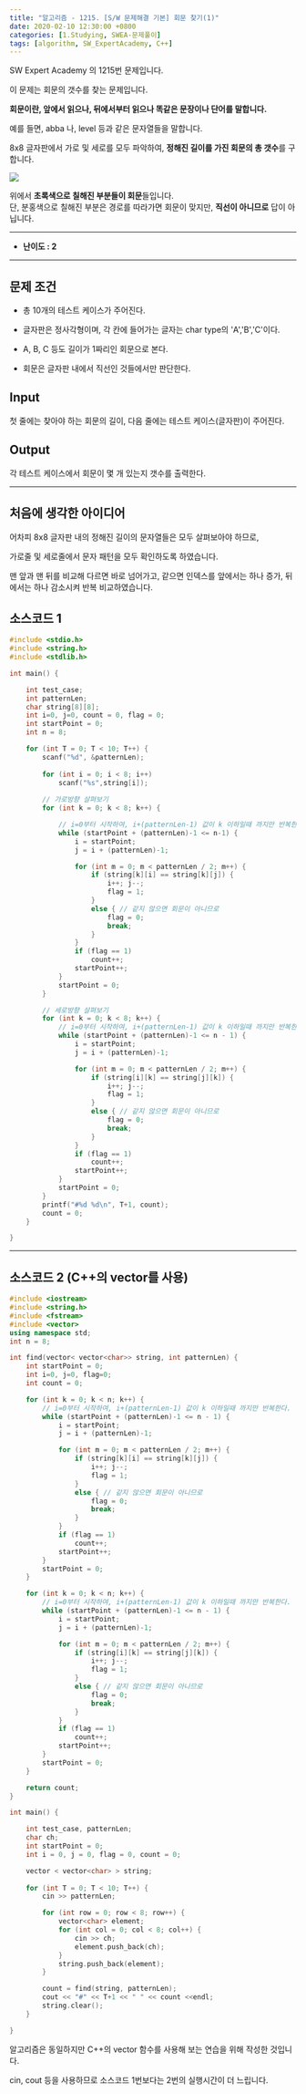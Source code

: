 ```yaml
---
title: "알고리즘 - 1215. [S/W 문제해결 기본] 회문 찾기(1)"
date: 2020-02-10 12:30:00 +0800
categories: [1.Studying, SWEA-문제풀이]
tags: [algorithm, SW_ExpertAcademy, C++]
---
```


SW Expert Academy 의 1215번 문제입니다.  



이 문제는 회문의 갯수를 찾는 문제입니다.

**회문이란, 앞에서 읽으나, 뒤에서부터 읽으나 똑같은 문장이나 단어를 말합니다.**

예를 들면, abba 나, level 등과 같은 문자열들을 말합니다.

8x8 글자판에서 가로 및 세로를 모두 파악하여, **정해진 길이를 가진 회문의 총 갯수**를 구합니다.



![](https://github.com/ChanhuiSeok/chanhuiseok.github.io/blob/master/assets/img/sample/algo17_1.PNG?raw=true)

위에서 **초록색으로 칠해진 부분들이 회문**들입니다.  
단, 분홍색으로 칠해진 부분은 경로를 따라가면 회문이 맞지만, **직선이 아니므로** 답이 아닙니다.

------



- **난이도 : 2**

---

## **문제 조건**

* 총 10개의 테스트 케이스가 주어진다.

* 글자판은 정사각형이며, 각 칸에 들어가는 글자는 char type의 'A','B','C'이다.

* A, B, C 등도 길이가 1짜리인 회문으로 본다.

* 회문은 글자판 내에서 직선인 것들에서만 판단한다.

  

## **Input**

첫 줄에는 찾아야 하는 회문의 길이, 다음 줄에는 테스트 케이스(글자판)이 주어진다.



## **Output**

각 테스트 케이스에서 회문이 몇 개 있는지 갯수를 출력한다.

---



## **처음에 생각한 아이디어**

어차피 8x8 글자판 내의 정해진 길이의 문자열들은 모두 살펴보아야 하므로,

가로줄 및 세로줄에서 문자 패턴을 모두 확인하도록 하였습니다.

맨 앞과 맨 뒤를 비교해 다르면 바로 넘어가고, 같으면 인덱스를 앞에서는 하나 증가, 뒤에서는 하나 감소시켜 반복 비교하였습니다.



## **소스코드 1**

```c++
#include <stdio.h>
#include <string.h>
#include <stdlib.h>

int main() {

	int test_case;
	int patternLen;
	char string[8][8];
	int i=0, j=0, count = 0, flag = 0;
	int startPoint = 0;
	int n = 8;

	for (int T = 0; T < 10; T++) {
		scanf("%d", &patternLen);
        
		for (int i = 0; i < 8; i++) 
			scanf("%s",string[i]);
		
		// 가로방향 살펴보기
		for (int k = 0; k < 8; k++) {

			// i=0부터 시작하여, i+(patternLen-1) 값이 k 이하일때 까지만 반복한다.
			while (startPoint + (patternLen)-1 <= n-1) {
				i = startPoint;
				j = i + (patternLen)-1;

				for (int m = 0; m < patternLen / 2; m++) {
					if (string[k][i] == string[k][j]) {
						i++; j--;
						flag = 1;
					}
					else { // 같지 않으면 회문이 아니므로
						flag = 0;
						break;
					}
				}
				if (flag == 1)
					count++;
				startPoint++;
			}
			startPoint = 0;
		}

		// 세로방향 살펴보기
		for (int k = 0; k < 8; k++) {
			// i=0부터 시작하여, i+(patternLen-1) 값이 k 이하일때 까지만 반복한다.
			while (startPoint + (patternLen)-1 <= n - 1) {
				i = startPoint;
				j = i + (patternLen)-1;

				for (int m = 0; m < patternLen / 2; m++) {
					if (string[i][k] == string[j][k]) {
						i++; j--;
						flag = 1;
					}
					else { // 같지 않으면 회문이 아니므로
						flag = 0;
						break;
					}
				}
				if (flag == 1)
					count++;
				startPoint++;
			}
			startPoint = 0;
		}
		printf("#%d %d\n", T+1, count);
		count = 0;
	}

}
```

------

## **소스코드 2 (C++의 vector를 사용)**

```c++
#include <iostream>
#include <string.h>
#include <fstream>
#include <vector>
using namespace std;
int n = 8;

int find(vector< vector<char>> string, int patternLen) {
	int startPoint = 0;
	int i=0, j=0, flag=0;
	int count = 0;

	for (int k = 0; k < n; k++) {
		// i=0부터 시작하여, i+(patternLen-1) 값이 k 이하일때 까지만 반복한다.
		while (startPoint + (patternLen)-1 <= n - 1) {
			i = startPoint;
			j = i + (patternLen)-1;

			for (int m = 0; m < patternLen / 2; m++) {
				if (string[k][i] == string[k][j]) {
					i++; j--;
					flag = 1;
				}
				else { // 같지 않으면 회문이 아니므로
					flag = 0;
					break;
				}
			}
			if (flag == 1)
				count++;
			startPoint++;
		}
		startPoint = 0;
	}

	for (int k = 0; k < n; k++) {
		// i=0부터 시작하여, i+(patternLen-1) 값이 k 이하일때 까지만 반복한다.
		while (startPoint + (patternLen)-1 <= n - 1) {
			i = startPoint;
			j = i + (patternLen)-1;

			for (int m = 0; m < patternLen / 2; m++) {
				if (string[i][k] == string[j][k]) {
					i++; j--;
					flag = 1;
				}
				else { // 같지 않으면 회문이 아니므로
					flag = 0;
					break;
				}
			}
			if (flag == 1)
				count++;
			startPoint++;
		}
		startPoint = 0;
	}

	return count;
}

int main() {

	int test_case, patternLen;
	char ch;
	int startPoint = 0;
	int i = 0, j = 0, flag = 0, count = 0;

	vector < vector<char> > string;
    
	for (int T = 0; T < 10; T++) {
		cin >> patternLen;

		for (int row = 0; row < 8; row++) {
			vector<char> element;
			for (int col = 0; col < 8; col++) {
				cin >> ch;
				element.push_back(ch);
			}
			string.push_back(element);
		}

		count = find(string, patternLen);
		cout << "#" << T+1 << " " << count <<endl;
		string.clear();
	}

}
```

알고리즘은 동일하지만 C++의 vector 함수를 사용해 보는 연습을 위해 작성한 것입니다.

cin, cout 등을 사용하므로 소스코드 1번보다는 2번의 실행시간이 더 느립니다.